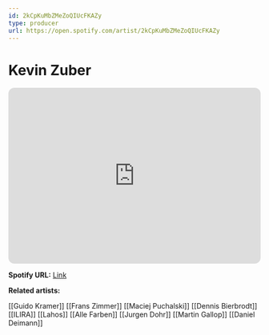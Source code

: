 ```yaml
---
id: 2kCpKuMbZMeZoQIUcFKAZy
type: producer
url: https://open.spotify.com/artist/2kCpKuMbZMeZoQIUcFKAZy
---
```

# Kevin Zuber

<iframe style="border-radius:12px" src="https://open.spotify.com/embed/artist/2kCpKuMbZMeZoQIUcFKAZy" width="100%" height="352" frameBorder="0" allowfullscreen="" allow="autoplay; clipboard-write; encrypted-media; fullscreen; picture-in-picture" loading="lazy"></iframe>

**Spotify URL:** [Link](https://open.spotify.com/artist/2kCpKuMbZMeZoQIUcFKAZy)

**Related artists:**

[[Guido Kramer]]
[[Frans Zimmer]]
[[Maciej Puchalski]]
[[Dennis Bierbrodt]]
[[ILIRA]]
[[Lahos]]
[[Alle Farben]]
[[Jurgen Dohr]]
[[Martin Gallop]]
[[Daniel Deimann]]
